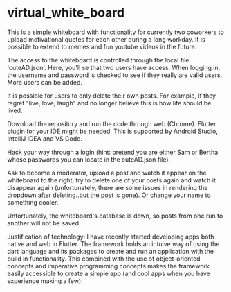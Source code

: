 # virtual_white_board

This is a simple whiteboard with functionality for currently two coworkers to upload motivational quotes for each other during a long workday. 
It is possible to extend to memes and fun youtube videos in the future. 

The access to the whiteboard is controlled through the local file 'cuteAD.json'. Here, you'll se that two users have access. When logging in, the username and password is checked to see if they really are valid users. More users can be added.

It is possible for users to only delete their own posts. For example, if they regret "live, love, laugh" and no longer believe this is how life should be lived. 


Download the repository and run the code through web (Chrome). Flutter plugin for your IDE might be needed. This is supported by Android Studio, IntelliJ IDEA and VS Code.

Hack your way through a login (hint: pretend you are either Sam or Bertha whose passwords you can locate in the cuteAD.json file).

Ask to become a moderator, upload a post and watch it appear on the whiteboard to the right, try to delete one of your posts again and watch it disappear again (unfortunately, there are some issues in rendering the dropdown after deleting..but the post is gone). Or change your name to something cooler. 

Unfortunately, the whiteboard's database is down, so posts from one run to another will not be saved.

Justification of technology: 
I have recently started developing apps both native and web in Flutter. The framework holds an intuive way of using the dart language and its packages to create and run an application with the build in functionality. This combined with the use of object-oriented concepts and imperative programming concepts makes the framework easily accessible to create a simple app (and cool apps when you have experience making a few).